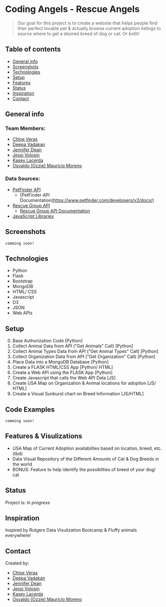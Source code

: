 # Coding Angels - Rescue Angels
> Our goal for this project is to create a website that helps people find thier perfect lovable pet & actually browse current adoption listings to source where to get a desired breed of dog or cat. Or both!

## Table of contents
* [General info](#general-info)
* [Screenshots](#screenshots)
* [Technologies](#technologies)
* [Setup](#setup)
* [Features](#features)
* [Status](#status)
* [Inspiration](#inspiration)
* [Contact](#contact)

## General info
### Team Members:
- [Chloe Veras](https://github.com/cveras33)
- [Deepa Vadakan](https://github.com/deepavadakan)
- [Jennifer Dean](https://github.com/Jen-Dean)
- [Jessi Volosin](https://github.com/jvolosin)
- [Kasey Lacerda](https://github.com/KLacerda08)
- [Osvaldo (Ozzie) Mauricio Moreno](https://github.com/sir-omoreno)

### Data Sources:
- [PetFinder API](https://www.petfinder.com/developers/)
  - [PetFinder API Documentation(https://www.petfinder.com/developers/v2/docs/)
- [Rescue Group API](https://rescuegroups.org/services/adoptable-pet-data-api/)
  - [Rescue Group API Documentation](https://test1-api.rescuegroups.org/v5/public/docs)
- [JavaScript Libraries](https://medium.com/javascript-in-plain-english/best-javascript-data-visualization-libraries-for-2020-15291919a176)

## Screenshots
`comming soon!`

## Technologies
* Python
* Flask
* Bootstrap
* MongoDB
* HTML/ CSS
* Javascript
* D3
* JSON
* Web APIs

## Setup
0) Base Authorization Code [Python]
1) Collect Animal Data from API ("Get Animals" Call) [Python]
2) Collect Animal Types Data from API ("Get Animal Types" Call) [Python]
3) Collect Organization Data from API ("Get Organization" Call) [Python]
4) Place Data into a MongoDB Database [Python]
5) Create a FLASK HTML/CSS App [Python/ HTML]
6) Create a Web API using the FLASK App [Python]
7) Create Javascript that calls the Web API Data [JS]
8) Create USA Map on Organization & Animal locations for adoption [JS/ HTML]
9) Create a Visual Sunburst chart on Breed Information [JS/HTML]

## Code Examples
`comming soon!`

## Features & Visulizations
* USA Map of Current Adoption availabilites based on location, breed, etc. (tbd)
* Data Visual Repository of the Different Amounts of Cat & Dog Breeds in the world
* BONUS: Feature to help identify the possiblities of breed of your dog/ cat

## Status
Project is: _in progress_

## Inspiration
Inspired by Rutgers Data Visulization Bootcamp & Fluffy animals everywhere!

## Contact
Created by:
- [Chloe Veras](https://github.com/cveras33)
- [Deepa Vadakan](https://github.com/deepavadakan)
- [Jennifer Dean](https://github.com/Jen-Dean)
- [Jessi Volosin](https://github.com/jvolosin)
- [Kasey Lacerda](https://github.com/KLacerda08)
- [Osvaldo (Ozzie) Mauricio Moreno](https://github.com/sir-omoreno)
